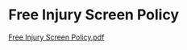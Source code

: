 # Free Injury Screen Policy

[Free Injury Screen Policy.pdf](Free%20Injury%20Screen%20Policy%20be16f2b3a93c4319a3d6cfcaca05c09a/Free_Injury_Screen_Policy.pdf)